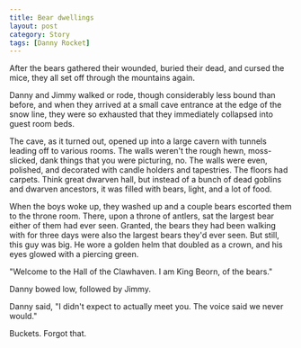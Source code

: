 ```yaml
---
title: Bear dwellings
layout: post
category: Story
tags: [Danny Rocket]
---
```

After the bears gathered their wounded, buried their dead, and cursed the mice, they all set off through the mountains again.

Danny and Jimmy walked or rode, though considerably less bound than before, and when they arrived at a small cave entrance at the edge of the snow line, they were so exhausted that they immediately collapsed into guest room beds.

<!-- more -->

The cave, as it turned out, opened up into a large cavern with tunnels leading off to various rooms. The walls weren't the rough hewn, moss-slicked, dank things that you were picturing, no. The walls were even, polished, and decorated with candle holders and tapestries. The floors had carpets. Think great dwarven hall, but instead of a bunch of dead goblins and dwarven ancestors, it was filled with bears, light, and a lot of food.

When the boys woke up, they washed up and a couple bears escorted them to the throne room. There, upon a throne of antlers, sat the largest bear either of them had ever seen. Granted, the bears they had been walking with for three days were also the largest bears they'd ever seen. But still, this guy was big. He wore a golden helm that doubled as a crown, and his eyes glowed with a piercing green.

"Welcome to the Hall of the Clawhaven. I am King Beorn, of the bears."

Danny bowed low, followed by Jimmy.

Danny said, "I didn't expect to actually meet you. The voice said we never would."

Buckets. Forgot that.